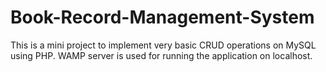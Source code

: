 # Book-Record-Management-System
This is a mini project to implement very basic CRUD operations on MySQL  using PHP.
WAMP server is used for running the application on localhost.
